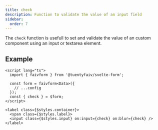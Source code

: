 ```yaml
---
title: check
description: Function to validate the value of an input field
sidebar:
  order: 7
---
```


The `check` function is usefull to set and validate the value of an custom component using an input or textarea element.

## Example

```svelte {12}
<script lang="ts">
  import { faivform } from '@tuentyfaiv/svelte-form';

  const form = faivform<Data>({
    // ...config
  });
  const { check } = $form;
</script>

<label class={$styles.container}>
  <span class={$styles.label}>
  <input class={$styles.input} on:input={check} on:blur={check} />
</label>
```